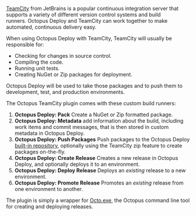[TeamCity](http://www.jetbrains.com/teamcity/) from JetBrains is a popular continuous integration server that supports a variety of different version control systems and build runners. Octopus Deploy and TeamCity can work together to make automated, continuous delivery easy.

When using Octopus Deploy with TeamCity, TeamCity will usually be responsible for:

- Checking for changes in source control.
- Compiling the code.
- Running unit tests.
- Creating NuGet or Zip packages for deployment.

Octopus Deploy will be used to take those packages and to push them to development, test, and production environments.

The Octopus TeamCity plugin comes with these custom build runners:

1. **Octopus Deploy: Pack** Create a NuGet or Zip formatted package.
2. **Octopus Deploy: Metadata** add information about the build, including work items and commit messages, that is then stored in custom metadata in Octopus Deploy.
3. **Octopus Deploy: Push Packages** Push packages to the Octopus Deploy [built-in repository](/docs/packaging-applications/package-repositories/built-in-repository/pushing-packages-to-the-built-in-repository.md), optionally using the TeamCity zip feature to create packages on-the-fly.
4. **Octopus Deploy: Create Release**
  Creates a new release in Octopus Deploy, and optionally deploys it to an environment.
5. **Octopus Deploy: Deploy Release**
  Deploys an *existing* release to a new environment.
6. **Octopus Deploy: Promote Release**
  Promotes an *existing* release from one environment to another.

The plugin is simply a wrapper for [Octo.exe](/docs/api-and-integration/octo.exe-command-line/index.md), the Octopus command line tool for creating and deploying releases.
